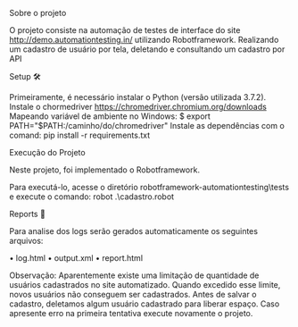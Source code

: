 ﻿Sobre o projeto
 
O projeto consiste na automação de testes de interface do site http://demo.automationtesting.in/ utilizando Robotframework. Realizando um cadastro de usuário por tela, deletando e consultando um cadastro por API

Setup 🛠️

Primeiramente, é necessário instalar o Python (versão utilizada 3.7.2).
Instale o chormedriver https://chromedriver.chromium.org/downloads
Mapeando variável de ambiente no Windows:
$ export PATH="$PATH:/caminho/do/chromedriver"
Instale as dependências com o comand: pip install -r requirements.txt

Execução do Projeto

Neste projeto, foi implementado o Robotframework.

Para executá-lo, acesse o diretório robotframework-automationtesting\tests e execute o comando: robot .\cadastro.robot

Reports 📄

Para analise dos logs serão gerados automaticamente os seguintes arquivos:

•	log.html
•	output.xml
•	report.html

Observação: Aparentemente existe uma limitação de quantidade de usuários cadastrados no site automatizado. Quando excedido esse limite, novos usuários não conseguem ser cadastrados. Antes de salvar o cadastro, deletamos algum usuário cadastrado para liberar espaço. 
Caso apresente erro na primeira tentativa execute novamente o projeto.

